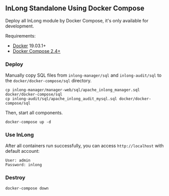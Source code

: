 ## InLong Standalone Using Docker Compose

Deploy all InLong module by Docker Compose, it's only available for development.

Requirements:

- [Docker](https://docs.docker.com/engine/install/) 19.03.1+
- [Docker Compose 2.4+](https://docs.docker.com/compose/install/other/)

### Deploy

Manually copy SQL files from `inlong-manager/sql` and `inlong-audit/sql` to the `docker/docker-compose/sql` directory.

```shell
cp inlong-manager/manager-web/sql/apache_inlong_manager.sql docker/docker-compose/sql
cp inlong-audit/sql/apache_inlong_audit_mysql.sql docker/docker-compose/sql
```

Then, start all components.

```shell
docker-compose up -d
```

### Use InLong

After all containers run successfully, you can access `http://localhost` with default account:

```shell
User: admin
Password: inlong
```

### Destroy

```shell
docker-compose down
```
